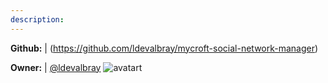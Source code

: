 ```yaml
---
description: 
---
```



**Github:** | (https://github.com/ldevalbray/mycroft-social-network-manager)

**Owner:** | [@ldevalbray](https://github.com/ldevalbray) ![avatart](https://avatars2.githubusercontent.com/u/16904604?v=4)

